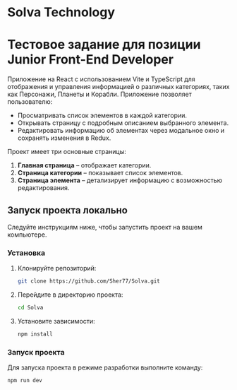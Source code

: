 # Solva Technology

# Тестовое задание для позиции Junior Front-End Developer

Приложение на React с использованием Vite и TypeScript для отображения и управления информацией о различных категориях, таких как Персонажи, Планеты и Корабли. Приложение позволяет пользователю:

- Просматривать список элементов в каждой категории.
- Открывать страницу с подробным описанием выбранного элемента.
- Редактировать информацию об элементах через модальное окно и сохранять изменения в Redux.

Проект имеет три основные страницы:
1. **Главная страница** – отображает категории.
2. **Страница категории** – показывает список элементов.
3. **Страница элемента** – детализирует информацию с возможностью редактирования.


## Запуск проекта локально

Следуйте инструкциям ниже, чтобы запустить проект на вашем компьютере.

### Установка

1. Клонируйте репозиторий:

    ```bash
    git clone https://github.com/Sher77/Solva.git
    ```

2. Перейдите в директорию проекта:

    ```bash
    cd Solva
    ```

3. Установите зависимости:

    ```bash
    npm install
    ```

### Запуск проекта

Для запуска проекта в режиме разработки выполните команду:

```bash
npm run dev
